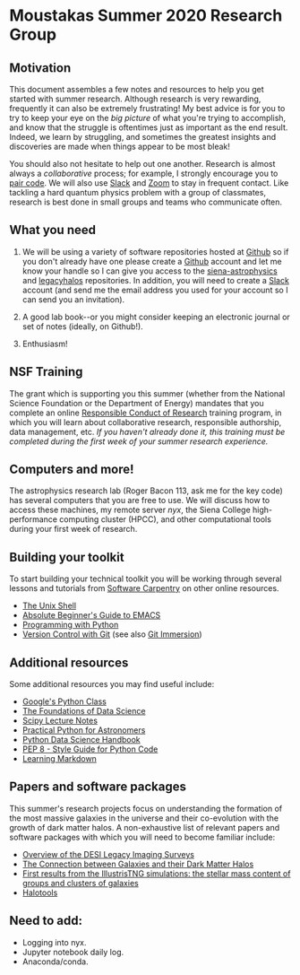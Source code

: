 Moustakas Summer 2020 Research Group
====================================

Motivation
----------

This document assembles a few notes and resources to help you get started with
summer research.  Although research is very rewarding, frequently it can also be
extremely frustrating!  My best advice is for you to try to keep your eye on the
*big picture* of what you're trying to accomplish, and know that the struggle is
oftentimes just as important as the end result.  Indeed, we learn by struggling,
and sometimes the greatest insights and discoveries are made when things appear
to be most bleak!

You should also not hesitate to help out one another.  Research is almost always
a *collaborative* process; for example, I strongly encourage you to [pair
code](https://stackify.com/pair-programming-advantages).  We will also use
[Slack](https://slack.com) and [Zoom](https://zoom.us) to stay in frequent
contact.  Like tackling a hard quantum physics problem with a group of
classmates, research is best done in small groups and teams who communicate
often.

What you need
-------------

1. We will be using a variety of software repositories hosted at
   [Github](https://github.com) so if you don't already have one please create a
   [Github](https://github.com) account and let me know your handle so I can
   give you access to the
   [siena-astrophysics](https://github.com/moustakas/siena-astrophysics) and
   [legacyhalos](https://github.com/moustakas/legacyhalos) repositories.  In
   addition, you will need to create a [Slack](https://slack.com) account (and
   send me the email address you used for your account so I can send you an
   invitation).

2. A good lab book--or you might consider keeping an electronic journal or set
   of notes (ideally, on Github!).

3. Enthusiasm!

NSF Training
------------

The grant which is supporting you this summer (whether from the National Science
Foundation or the Department of Energy) mandates that you complete an online
[Responsible Conduct of Research](https://about.citiprogram.org/en/homepage)
training program, in which you will learn about collaborative research,
responsible authorship, data management, etc.  *If you haven't already done it,
this training must be completed during the first week of your summer research
experience.*

Computers and more!
-------------------

The astrophysics research lab (Roger Bacon 113, ask me for the key code) has
several computers that you are free to use.  We will discuss how to access these
machines, my remote server *nyx*, the Siena College high-performance
computing cluster (HPCC), and other computational tools during your first week
of research.

Building your toolkit
---------------------

To start building your technical toolkit you will be working through several
lessons and tutorials from [Software Carpentry](https://software-carpentry.org/lessons) on other online resources.

* [The Unix Shell](http://swcarpentry.github.io/shell-novice)
* [Absolute Beginner's Guide to EMACS](http://www.jesshamrick.com/2012/09/10/absolute-beginners-guide-to-emacs)
* [Programming with Python](http://swcarpentry.github.io/python-novice-inflammation)
* [Version Control with Git](http://swcarpentry.github.io/git-novice) (see also [Git Immersion](http://gitimmersion.com/)) 

Additional resources
--------------------
Some additional resources you may find useful include:

* [Google's Python Class](https://developers.google.com/edu/python)
* [The Foundations of Data Science](https://ds8.gitbooks.io/textbook/content)
* [Scipy Lecture Notes](http://www.scipy-lectures.org/index.html)
* [Practical Python for Astronomers](https://python4astronomers.github.io)
* [Python Data Science Handbook](https://github.com/jakevdp/PythonDataScienceHandbook)
* [PEP 8 - Style Guide for Python Code](https://www.python.org/dev/peps/pep-0008/)
* [Learning Markdown](https://daringfireball.net/projects/markdown/syntax)

Papers and software packages
----------------------------

This summer's research projects focus on understanding the formation of the most
massive galaxies in the universe and their co-evolution with the growth of dark
matter halos.  A non-exhaustive list of relevant papers and software packages
with which you will need to become familiar include:

* [Overview of the DESI Legacy Imaging Surveys](https://arxiv.org/abs/1804.08657)
* [The Connection between Galaxies and their Dark Matter Halos](https://arxiv.org/abs/1804.03097)
* [First results from the IllustrisTNG simulations: the stellar mass content of groups and clusters of galaxies](https://arxiv.org/abs/1707.03406)
* [Halotools](https://halotools.readthedocs.io/en/latest/index.html)

Need to add:
------------
* Logging into nyx.
* Jupyter notebook daily log.
* Anaconda/conda.
